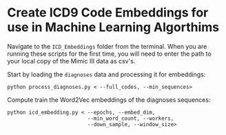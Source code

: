 # Create ICD9 Code Embeddings for use in Machine Learning Algorthims

Navigate to the `ICD_Embeddings` folder from the terminal. When you are running these scripts for the first time, you will need to enter the path to your local copy of the Mimic III data as csv's. 

Start by loading the `diagnoses` data and processing it for embeddings:

```
python process_diagnoses.py < --full_codes, --min_sequences>
```

Compute train the Word2Vec embeddings of the diagnoses sequences:

```
python icd_embedding.py < --epochs, --embed_dim, 
                          --min_word_count, --workers, 
                          --down_sample, --window_size> 
```
